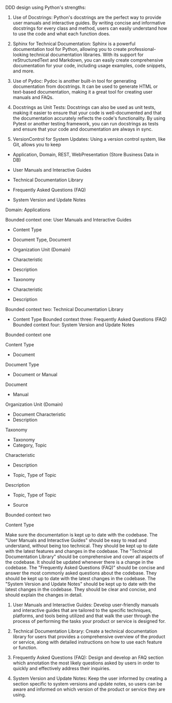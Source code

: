 DDD design using Python's strengths:

1. Use of Docstrings: Python's docstrings are the perfect way to provide user manuals and interactive guides. By writing concise and informative docstrings for every class and method, users can easily understand how to use the code and what each function does.

2. Sphinx for Technical Documentation: Sphinx is a powerful documentation tool for Python, allowing you to create professional-looking technical documentation libraries. With its support for reStructuredText and Markdown, you can easily create comprehensive documentation for your code, including usage examples, code snippets, and more.

3. Use of Pydoc: Pydoc is another built-in tool for generating documentation from docstrings. It can be used to generate HTML or text-based documentation, making it a great tool for creating user manuals and FAQs.

4. Docstrings as Unit Tests: Docstrings can also be used as unit tests, making it easier to ensure that your code is well-documented and that the documentation accurately reflects the code's functionality. By using Pytest or another testing framework, you can run docstrings as tests and ensure that your code and documentation are always in sync.

5. VersionControl for System Updates: Using a version control system, like Git, allows you to keep

- Application, Domain, REST, WebPresentation (Store Business Data in DB)

- User Manuals and Interactive Guides

- Technical Documentation Library

- Frequently Asked Questions (FAQ)

- System Version and Update Notes

Domain: Applications

Bounded context one: User Manuals and Interactive Guides

- Content Type

- Document Type, Document

- Organization Unit (Domain)

- Characteristic

- Description

- Taxonomy

- Characteristic

- Description

Bounded context two: Technical Documentation Library

- Content Type
Bounded context three: Frequently Asked Questions (FAQ)
Bounded context four: System Version and Update Notes

Bounded context one

Content Type
- Document

Document Type
- Document or Manual

Document
- Manual

Organization Unit (Domain)

- Document
Characteristic
- Description

Taxonomy
- Taxonomy
- Category, Topic

Characteristic
- Description

- Topic, Type of Topic

Description
- Topic, Type of Topic

- Source

Bounded context two

Content Type

Make sure the documentation is kept up to date with the codebase.
The "User Manuals and Interactive Guides" should be easy to read and understand, without being too technical. They should be kept up to date with the latest features and changes in the codebase.
The "Technical Documentation Library" should be comprehensive and cover all aspects of the codebase. It should be updated whenever there is a change in the codebase.
The "Frequently Asked Questions (FAQ)" should be concise and answer the most commonly asked questions about the codebase. They should be kept up to date with the latest changes in the codebase.
The "System Version and Update Notes" should be kept up to date with the latest changes in the codebase. They should be clear and concise, and should explain the changes in detail.

1. User Manuals and Interactive Guides: Develop user-friendly manuals and interactive guides that are tailored to the specific techniques, platforms, and tools being utilized and that walk the user through the process of performing the tasks your product or service is designed for.

2. Technical Documentation Library: Create a technical documentation library for users that provides a comprehensive overview of the product or service, along with detailed instructions on how to use each feature or function.

3. Frequently Asked Questions (FAQ): Design and develop an FAQ section which annotation the most likely questions asked by users in order to quickly and effectively address their inquiries.

4. System Version and Update Notes: Keep the user informed by creating a section specific to system versions and update notes, so users can be aware and informed on which version of the product or service they are using.